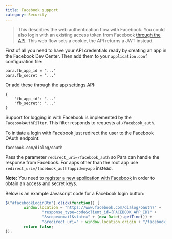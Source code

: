 ```yaml
---
title: Facebook support
category: Security
---
```


> This describes the web authentication flow with Facebook. You could also login with an existing access token from
> Facebook [through the API](#034-api-jwt-signin). This web flow sets a cookie, the API returns a JWT instead.

First of all you need to have your API credentials ready by creating an app in the Facebook Dev Center.
Then add them to your `application.conf` configuration file:
```
para.fb_app_id = "..."
para.fb_secret = "..."
```
Or add these through the [app settings API](#050-api-settings-put):
```
{
	"fb_app_id": "..."
	"fb_secret": "..."
}
```
Support for logging in with Facebook is implemented by the `FacebookAuthFilter`. This filter responds to requests at
`/facebook_auth`.

To initiate a login with Facebook just redirect the user to the Facebook OAuth endpoint:
```
facebook.com/dialog/oauth
```
Pass the parameter `redirect_uri=/facebook_auth` so Para can handle the response from Facebook.
For apps other than the root app use `redirect_uri=/facebook_auth?appid=myapp` instead.

**Note:** You need to [register a new application with Facebook](https://developers.facebook.com/)
in order to obtain an access and secret keys.

Below is an example Javascript code for a Facebook login button:

```js
$("#facebookLoginBtn").click(function() {
		window.location = "https://www.facebook.com/dialog/oauth?" +
				"response_type=code&client_id={FACEBOOK_APP_ID}" +
				"&scope=email&state=" + (new Date().getTime()) +
				"&redirect_uri=" + window.location.origin + "/facebook_auth";
		return false;
});
```